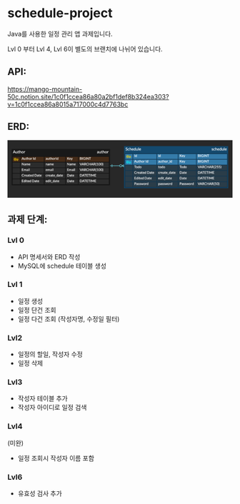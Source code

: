 # schedule-project
Java를 사용한 일정 관리 앱 과제입니다.

Lvl 0 부터 Lvl 4, Lvl 6이 별도의 브랜치에  나뉘어 있습니다.

## API:
https://mango-mountain-50c.notion.site/1c0f1ccea86a80a2bf1def8b324ea303?v=1c0f1ccea86a8015a717000c4d7763bc

## ERD:
![img.png](img.png)

## 과제 단계:
### Lvl 0
- API 명세서와 ERD 작성
- MySQL에 schedule 테이블 생성

### Lvl 1
- 일정 생성
- 일정 단건 조회
- 일정 다건 조회 (작성자명, 수정일 필터)

### Lvl2
- 일정의 할일, 작성자 수정
- 일정 삭제

### Lvl3
- 작성자 테이블 추가
- 작성자 아이디로 일정 검색

### Lvl4
(미완)
- 일정 조회시 작성자 이름 포함

### Lvl6
- 유효성 검사 추가

